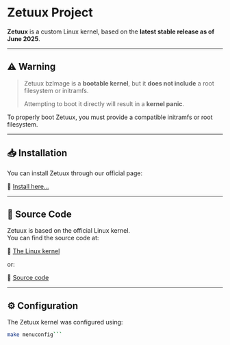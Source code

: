 # Zetuux Project

**Zetuux** is a custom Linux kernel, based on the **latest stable release as of June 2025**.

---

## ⚠️ Warning

> Zetuux bzImage is a **bootable kernel**, but it **does not include** a root filesystem or initramfs.  
>  
> Attempting to boot it directly will result in a **kernel panic**.

To properly boot Zetuux, you must provide a compatible initramfs or root filesystem.

---

## 📥 Installation

You can install Zetuux through our official page:

🔗 [Install here...](https://linktr.ee/zetuux)

---

## 🧬 Source Code

Zetuux is based on the official Linux kernel.  
You can find the source code at:

🔗 [The Linux kernel](https://www.kernel.org/)

or:

🔗 [Source code](https://drive.google.com/file/d/19c2CZVVrxZmGtbZY-boRoTXQPTeTMljk/view)

---

## ⚙️ Configuration

The Zetuux kernel was configured using:

```bash
make menuconfig```
